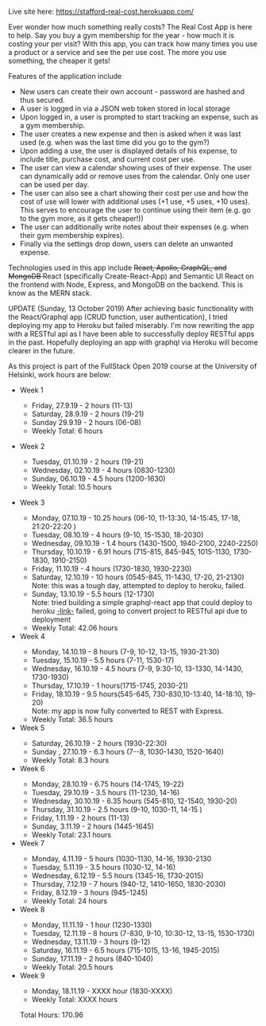 Live site here: https://stafford-real-cost.herokuapp.com/

<p>Ever wonder how much something really costs? The Real Cost App is here to help. Say you buy a gym membership for the year - how much it is costing your per visit? With this app, you can track how many times you use a product or a service and see the per use cost. The more you use something, the cheaper it gets!</p>

<p>Features of the application include
<ul>
<li>New users can create their own account - password are hashed and thus secured. </li>
<li>A user is logged in via a JSON web token stored in local storage</li>
<li>Upon logged in, a user is prompted to start tracking an expense, such as a gym membership.</li>
<li>The user creates a new expense and then is asked when it was last used (e.g. when was the last time did you go to the gym?)</li>
<li>Upon adding a use, the user is displayed details of his expense, to include title, purchase cost, and current cost per use.</li>
<li>The user can view a calendar showing uses of their expense.  The user can dynamically add or remove uses from the calendar.  Only one user can be used per day.</li>
<li>The user can also see a chart showing their cost per use and how the cost of use will lower with additional uses (+1 use, +5 uses, +10 uses).  This serves to encourage the user to continue using their item (e.g. go to the gym more, as it gets cheaper!))</li>
<li>The user can additionally write notes about their expenses (e.g. when their gym membership expires).</li>
<li>Finally via the settings drop down, users can delete an unwanted expense.</li>
</ul>
</p>

<p>Technologies used in this app include <strike>React, Apollo, GraphQL, and MongoDB </strike> React (specifically Create-React-App) and Semantic UI React on the frontend with Node, Express, and MongoDB on the backend.  This is know as the MERN stack.</p>

<p>UPDATE (Sunday, 13 October 2019) After achieving basic functionality with the React/Graphql app (CRUD function, user authentication), I tried deploying my app to Heroku but failed miserably.  I'm now rewriting the app with a RESTful api as I have been able to successfully deploy RESTful apps in the past.  Hopefully deploying an app with graphql via Heroku will become clearer in the future.

<p>As this project is part of the FullStack Open 2019 course at the University of Helsinki, work hours are below:</p>

<ul>
<li>Week 1</li>
<ul>
<li>Friday, 27.9.19 - 2 hours (11-13)
</li>
<li>Saturday, 28.9.19 - 2 hours (19-21)</li>
<li>Sunday 29.9.19 - 2 hours (06-08)</li>
<li>Weekly Total: 6 hours </li>
</ul>
</ul>

<ul>
<li>Week 2</li>
<ul>
<li>Tuesday, 01.10.19 - 2 hours (19-21)</li>
<li>Wednesday, 02.10.19 - 4 hours (0830-1230)</li>
<li>Sunday, 06.10.19 - 4.5 hours 
(1200-1630)</li>
<li>Weekly Total: 10.5 hours</li>
</ul>
</ul>

<ul>
<li>Week 3</li>
<ul>
<li>Monday, 07.10.19 - 10.25 hours (06-10, 11-13:30, 14-15:45, 17-18, 21:20-22:20 )</li>
<li>Tuesday, 08.10.19 - 4 hours (9-10, 15-1530, 18-2030)</li>
<li>Wednesday, 09.10.19 - 1.4 hours (1430-1500, 1940-2100, 2240-2250)</li>
<li>Thursday, 10.10.19 - 6.91 hours (715-815, 845-945, 1015-1130, 1730-1830, 1910-2150)</li>
<li>Friday, 11.10.19 - 4 hours (1730-1830, 1930-2230)</li>
<li>Saturday, 12.10.19 - 10 hours (0545-845, 11-1430, 17-20, 21-2130)</li> 
  Note: this was a tough day, attempted to deploy to heroku, failed.
<li>Sunday, 13.10.19 - 5.5 hours (12-1730)</li> 
  Note: tried building a simple graphql-react app that could deploy to heroku <a href="https://github.com/daniel-stafford/Express-React-Heroku"> -link-</a> failed, going to convert project to RESTful api due to deployment 
<li>Weekly Total: 42.06 hours</li>
</ul>
 
<li>Week 4</li>
<ul>
<li>Monday, 14.10.19 - 8 hours (7-9, 10-12, 13-15, 1930-21:30)</li>
<li>Tuesday, 15.10.19 - 5.5 hours (7-11, 1530-17)</li>
<li>Wednesday, 16.10.19 - 4.5 hours (7-9, 9:30-10, 13-1330, 14-1430, 1730-1930)</li>
<li>Thursday, 17.10.19 - 1 hours(1715-1745, 2030-21)</li>
<li>Friday, 18.10.19 - 9.5 hours(545-645, 730-830,10-13:40, 14-18:10, 19-20)</li>
Note: my app is now fully converted to REST with Express.
<li>Weekly Total: 36.5 hours</li>
</ul>

<li>Week 5</li>
<ul>
<li>Saturday, 26.10.19 - 2 hours (1930-22:30)</li>
<li>Sunday , 27.10.19 - 6.3 hours (7--8, 1030-1430, 1520-1640)</li>
  
<li>Weekly Total: 8.3 hours</li>
</ul>

<li>Week 6</li>
<ul>
<li>Monday, 28.10.19 - 6.75 hours (14-1745, 19-22)</li>
<li>Tuesday, 29.10.19 - 3.5 hours (11-1230, 14-16)</li>
<li>Wednesday, 30.10.19 - 6.35 hours (545-810, 12-1540, 1930-20)</li>
<li>Thursday, 31.10.19 - 2.5 hours (9-10, 1030-11, 14-15 )</li>
<li>Friday, 1.11.19 - 2 hours (11-13)</li>
<li>Sunday, 3.11.19 - 2 hours (1445-1645)</li>

<li>Weekly Total: 23.1 hours</li>
</ul>

<li>Week 7</li>
<ul>
<li>Monday, 4.11.19 - 5 hours (1030-1130, 14-16, 1930-2130</li>
<li>Tuesday, 5.11.19 - 3.5 hours (1030-12, 14-16)</li>
<li>Wednesday, 6.12.19 - 5.5 hours (1345-16, 1730-2015) </li>
<li>Thursday, 7.12.19 - 7 hours (940-12, 1410-1650, 1830-2030) </li>
<li>Friday, 8.12.19 - 3 hours (945-1245) </li>

<li>Weekly Total: 24 hours</li>
</ul>

<li>Week 8</li>
<ul>
<li>Monday, 11.11.19 - 1 hour (1230-1330)</li>
<li>Tuesday, 12.11.19 - 8 hours (7-830, 9-10, 10:30-12, 13-15, 1530-1730)</li>
<li>Wednesday, 13.11.19 - 3 hours (9-12)</li>
<li>Saturday, 16.11.19 - 6.5 hours (715-1015, 13-16, 1945-2015)</li>
<li>Sunday, 17.11.19 - 2 hours (840-1040)</li>

<li>Weekly Total: 20.5 hours</li>
</ul>

<li>Week 9</li>
<ul>
<li>Monday, 18.11.19 - XXXX hour (1830-XXXX)</li>

<li>Weekly Total: XXXX hours</li>
</ul>
 
Total Hours: 170.96
